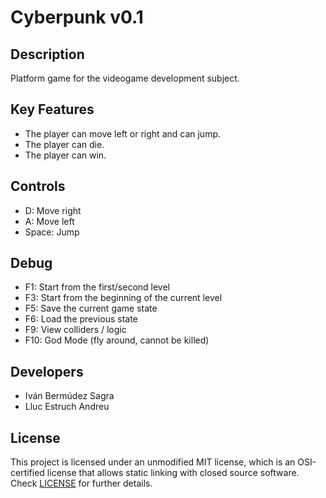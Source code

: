 # Cyberpunk v0.1

## Description

Platform game for the videogame development subject.

## Key Features

 - The player can move left or right and can jump.
 - The player can die.
 - The player can win.
 
## Controls

 - D: Move right
 - A: Move left
 - Space: Jump
 
 ## Debug

 - F1: Start from the first/second level
 - F3: Start from the beginning of the current level
 - F5: Save the current game state
 - F6: Load the previous state
 - F9: View colliders / logic
 - F10: God Mode (fly around, cannot be killed)

## Developers

 - Iván Bermúdez Sagra
 - Lluc Estruch Andreu

## License

This project is licensed under an unmodified MIT license, which is an OSI-certified license that allows static linking with closed source software. Check [LICENSE](LICENSE) for further details.
